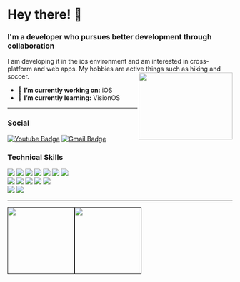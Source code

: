 <h1 align="left"> Hey there! 👋 </h1>
<h3 align="left">  I'm a developer who pursues better development through collaboration </h3>
		I am developing it in the ios environment and am interested in cross-platform and web apps.
My hobbies are active things such as hiking and soccer.	</h4>

<!-- credits for gif https://gph.is/g/ZWg5jr7 -->
<img align="right" height="150" width="210" src="data.gif">

- 🔭 **I’m currently working on:** iOS
- 🌱 **I’m currently learning:** VisionOS

---

<h3 align="left"> Social </h3>

[![Youtube Badge](https://img.shields.io/badge/Youtube-ff0000?style=flat-square&logo=youtube&link=https://www.youtube.com/c/kyleschool)](https://www.youtube.com/channel/UCMtsP094cRERB8dxSdwDvuA)
[![Gmail Badge](https://img.shields.io/badge/Gmail-d14836?style=flat-square&logo=Gmail&logoColor=white&link=mailto:snugyun01@gmail.com)](mailto:khan991117@gmail.com)

<h3 align="left"> Technical Skills </h3>

<p>
  <img src="https://img.shields.io/badge/Code-swift-F05138?style=plat&logo=Swift&logoColor=F05138"/> 
  <img src="https://img.shields.io/badge/Code-python-3776AB?style=plat&logo=python&logoColor=3776AB"/>
  <img src="https://img.shields.io/badge/Code-java-%23ED8B00.svg?style=plat&logo=java-%23ED8B00.svg&logoColor=3776AB"/>
  <img src="https://img.shields.io/badge/Code-javascript-F7DF1E?style=plat&logo=javascript&logoColor=#F7DF1E"/>
  <img src="https://img.shields.io/badge/Code-html5-E34F26?style=plat&logo=html5&logoColor=E34F26"/>
  <img src="https://img.shields.io/badge/Code-arduino-00878F?style=plat&logo=arduino&logoColor=00878F"/>
  <img src="https://img.shields.io/badge/Database-mysql-4479A1.svg?style=plat&logo=mysql&logoColor=4479A1"/> 
	
 </br>

 <img src="https://img.shields.io/badge/Tools-figma-%23F24E1E.svg?style=plat&logo=figma&logoColor=F24E1E"/>
 <img src="https://img.shields.io/badge/Tools-git-F05032?style=plat&logo=git&logoColor=F05032"/>
 <img src="https://img.shields.io/badge/Tools-github-181717?style=plat&logo=github&logoColor=181717"/>
 
 <img src="https://img.shields.io/badge/Tools-pytorch-EE4C2C?style=plat&logo=pytorch&logoColor=EE4C2C"/>
 <img src="https://img.shields.io/badge/Tools-tensorflow-FF6F00?style=plat&logo=tensorflow&logoColor=FF6F00"/>
 </br>
 
 <img src="https://img.shields.io/badge/Tools-aws_amplify-FF9900?style=plat&logo=awsamplify&logoColor=FF9900"/>
 <img src="https://img.shields.io/badge/server-jenkins-D24939?style=plat&logo=jenkins&logoColor=D24939"/>
 </br>
 
</p>

---


<a href=""><img height="150px" src="https://github-readme-stats.vercel.app/api?username=Hashswim&show_icons=true&hide_title=true&hide_border=true&theme=graywhite" /><img height="150px" src="https://github-readme-stats.vercel.app/api/top-langs/?username=Hashswim&show_icons=true&layout=compact&langs_count=6&hide_title=true&hide_border=true&theme=graywhite" /></a>


	
<!--
**Hashswim/Hashswim** is a ✨ _special_ ✨ repository because its `README.md` (this file) appears on your GitHub profile.

Here are some ideas to get you started:

- 🔭 I’m currently working on ...
- 🌱 I’m currently learning ...
- 👯 I’m looking to collaborate on ...
- 🤔 I’m looking for help with ...
- 💬 Ask me about ...
- 📫 How to reach me: ...
- 😄 Pronouns: ...
- ⚡ Fun fact: ...
-->

